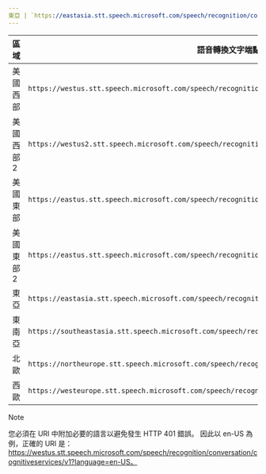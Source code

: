 ```yaml
---
東亞 | `https://eastasia.stt.speech.microsoft.com/speech/recognition/conversation/cognitiveservices/v1` author: wolfma61 ms.service: cognitive-services ms.topic: include ms.date: 05/07/2018 ms.author: wolfma
---
```


區域| 語音轉換文字端點
-|-
美國西部| `https://westus.stt.speech.microsoft.com/speech/recognition/conversation/cognitiveservices/v1`
美國西部 2| `https://westus2.stt.speech.microsoft.com/speech/recognition/conversation/cognitiveservices/v1`
美國東部| `https://eastus.stt.speech.microsoft.com/speech/recognition/conversation/cognitiveservices/v1`
美國東部 2| `https://eastus.stt.speech.microsoft.com/speech/recognition/conversation/cognitiveservices/v1`
東亞| `https://eastasia.stt.speech.microsoft.com/speech/recognition/conversation/cognitiveservices/v1`
東南亞| `https://southeastasia.stt.speech.microsoft.com/speech/recognition/conversation/cognitiveservices/v1`
北歐| `https://northeurope.stt.speech.microsoft.com/speech/recognition/conversation/cognitiveservices/v1`
西歐| `https://westeurope.stt.speech.microsoft.com/speech/recognition/conversation/cognitiveservices/v1`


> [!NOTE]
> 您必須在 URI 中附加必要的語言以避免發生 HTTP 401 錯誤。 因此以 en-US 為例，正確的 URI 是： https://westus.stt.speech.microsoft.com/speech/recognition/conversation/cognitiveservices/v1?language=en-US。

